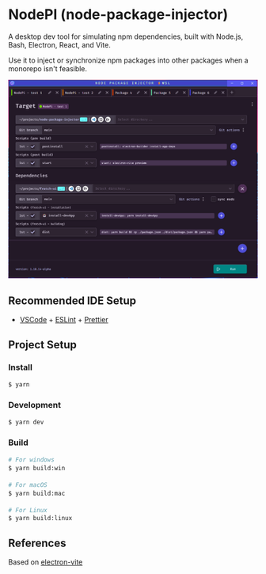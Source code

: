 # NodePI (node-package-injector)

A desktop dev tool for simulating npm dependencies, built with Node.js, Bash, Electron, React, and Vite.

Use it to inject or synchronize npm packages into other packages when a monorepo isn't feasible.

![Screenshot](./README_screenshot.png)

## Recommended IDE Setup

- [VSCode](https://code.visualstudio.com/) + [ESLint](https://marketplace.visualstudio.com/items?itemName=dbaeumer.vscode-eslint) + [Prettier](https://marketplace.visualstudio.com/items?itemName=esbenp.prettier-vscode)

## Project Setup

### Install

```bash
$ yarn
```

### Development

```bash
$ yarn dev
```

### Build

```bash
# For windows
$ yarn build:win

# For macOS
$ yarn build:mac

# For Linux
$ yarn build:linux
```

## References

Based on [electron-vite](https://electron-vite.org/)
